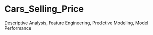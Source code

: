 # Cars_Selling_Price
Descriptive Analysis, Feature Engineering, Predictive Modeling, Model Performance

